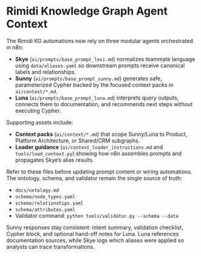 # Rimidi Knowledge Graph Agent Context

The Rimidi KG automations now rely on three modular agents orchestrated in n8n:
- **Skye** (`ai/prompts/base_prompt_lexi.md`) normalizes teammate language using `data/aliases.yaml` so downstream prompts receive canonical labels and relationships.
- **Sunny** (`ai/prompts/base_prompt_sunny.md`) generates safe, parameterized Cypher backed by the focused context packs in `ai/context/*.md`.
- **Luna** (`ai/prompts/base_prompt_luna.md`) interprets query outputs, connects them to documentation, and recommends next steps without executing Cypher.

Supporting assets include:
- **Context packs** (`ai/context/*.md`) that scope Sunny/Luna to Product, Platform Architecture, or Shared/CRM subgraphs.
- **Loader guidance** (`ai/context_loader_instructions.md` and `tools/load_context.py`) showing how n8n assembles prompts and propagates Skye’s alias results.

Refer to these files before updating prompt content or wiring automations. The ontology, schema, and validator remain the single source of truth:
- `docs/ontology.md`
- `schema/node_types.yaml`
- `schema/relationships.yaml`
- `schema/attributes.yaml`
- Validator command: `python tools/validator.py --schema --data`

Sunny responses stay consistent: intent summary, validation checklist, Cypher block, and optional hand-off notes for Luna. Luna references documentation sources, while Skye logs which aliases were applied so analysts can trace transformations.
